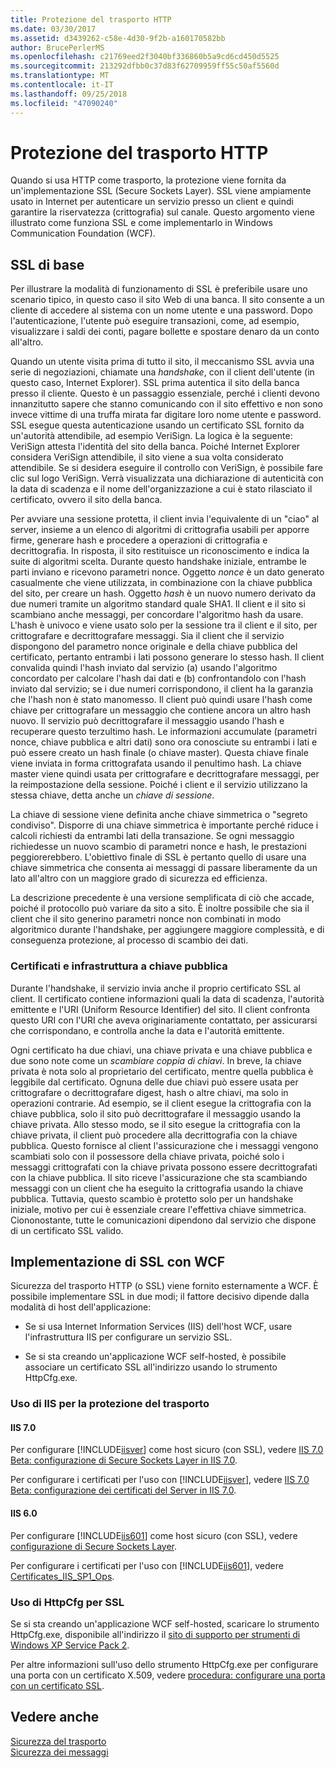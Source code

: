 ```yaml
---
title: Protezione del trasporto HTTP
ms.date: 03/30/2017
ms.assetid: d3439262-c58e-4d30-9f2b-a160170582bb
author: BrucePerlerMS
ms.openlocfilehash: c21769eed2f3040bf336860b5a9cd6cd450d5525
ms.sourcegitcommit: 213292dfbb0c37d83f62709959ff55c50af5560d
ms.translationtype: MT
ms.contentlocale: it-IT
ms.lasthandoff: 09/25/2018
ms.locfileid: "47090240"
---
```

# <a name="http-transport-security"></a>Protezione del trasporto HTTP
Quando si usa HTTP come trasporto, la protezione viene fornita da un'implementazione SSL (Secure Sockets Layer). SSL viene ampiamente usato in Internet per autenticare un servizio presso un client e quindi garantire la riservatezza (crittografia) sul canale. Questo argomento viene illustrato come funziona SSL e come implementarlo in Windows Communication Foundation (WCF).  
  
## <a name="basic-ssl"></a>SSL di base  
 Per illustrare la modalità di funzionamento di SSL è preferibile usare uno scenario tipico, in questo caso il sito Web di una banca. Il sito consente a un cliente di accedere al sistema con un nome utente e una password. Dopo l'autenticazione, l'utente può eseguire transazioni, come, ad esempio, visualizzare i saldi dei conti, pagare bollette e spostare denaro da un conto all'altro.  
  
 Quando un utente visita prima di tutto il sito, il meccanismo SSL avvia una serie di negoziazioni, chiamate una *handshake*, con il client dell'utente (in questo caso, Internet Explorer). SSL prima autentica il sito della banca presso il cliente. Questo è un passaggio essenziale, perché i clienti devono innanzitutto sapere che stanno comunicando con il sito effettivo e non sono invece vittime di una truffa mirata far digitare loro nome utente e password. SSL esegue questa autenticazione usando un certificato SSL fornito da un'autorità attendibile, ad esempio VeriSign. La logica è la seguente: VeriSign attesta l'identità del sito della banca. Poiché Internet Explorer considera VeriSign attendibile, il sito viene a sua volta considerato attendibile. Se si desidera eseguire il controllo con VeriSign, è possibile fare clic sul logo VeriSign. Verrà visualizzata una dichiarazione di autenticità con la data di scadenza e il nome dell'organizzazione a cui è stato rilasciato il certificato, ovvero il sito della banca.  
  
 Per avviare una sessione protetta, il client invia l'equivalente di un "ciao" al server, insieme a un elenco di algoritmi di crittografia usabili per apporre firme, generare hash e procedere a operazioni di crittografia e decrittografia. In risposta, il sito restituisce un riconoscimento e indica la suite di algoritmi scelta. Durante questo handshake iniziale, entrambe le parti inviano e ricevono parametri nonce. Oggetto *nonce* è un dato generato casualmente che viene utilizzata, in combinazione con la chiave pubblica del sito, per creare un hash. Oggetto *hash* è un nuovo numero derivato da due numeri tramite un algoritmo standard quale SHA1. Il client e il sito si scambiano anche messaggi, per concordare l'algoritmo hash da usare. L'hash è univoco e viene usato solo per la sessione tra il client e il sito, per crittografare e decrittografare messaggi. Sia il client che il servizio dispongono del parametro nonce originale e della chiave pubblica del certificato, pertanto entrambi i lati possono generare lo stesso hash. Il client convalida quindi l'hash inviato dal servizio (a) usando l'algoritmo concordato per calcolare l'hash dai dati e (b) confrontandolo con l'hash inviato dal servizio; se i due numeri corrispondono, il client ha la garanzia che l'hash non è stato manomesso. Il client può quindi usare l'hash come chiave per crittografare un messaggio che contiene ancora un altro hash nuovo. Il servizio può decrittografare il messaggio usando l'hash e recuperare questo terzultimo hash. Le informazioni accumulate (parametri nonce, chiave pubblica e altri dati) sono ora conosciute su entrambi i lati e può essere creato un hash finale (o chiave master). Questa chiave finale viene inviata in forma crittografata usando il penultimo hash. La chiave master viene quindi usata per crittografare e decrittografare messaggi, per la reimpostazione della sessione. Poiché i client e il servizio utilizzano la stessa chiave, detta anche un *chiave di sessione*.  
  
 La chiave di sessione viene definita anche chiave simmetrica o "segreto condiviso". Disporre di una chiave simmetrica è importante perché riduce i calcoli richiesti da entrambi lati della transazione. Se ogni messaggio richiedesse un nuovo scambio di parametri nonce e hash, le prestazioni peggiorerebbero. L'obiettivo finale di SSL è pertanto quello di usare una chiave simmetrica che consenta ai messaggi di passare liberamente da un lato all'altro con un maggiore grado di sicurezza ed efficienza.  
  
 La descrizione precedente è una versione semplificata di ciò che accade, poiché il protocollo può variare da sito a sito. È inoltre possibile che sia il client che il sito generino parametri nonce non combinati in modo algoritmico durante l'handshake, per aggiungere maggiore complessità, e di conseguenza protezione, al processo di scambio dei dati.  
  
### <a name="certificates-and-public-key-infrastructure"></a>Certificati e infrastruttura a chiave pubblica  
 Durante l'handshake, il servizio invia anche il proprio certificato SSL al client. Il certificato contiene informazioni quali la data di scadenza, l'autorità emittente e l'URI (Uniform Resource Identifier) del sito. Il client confronta questo URI con l'URI che aveva originariamente contattato, per assicurarsi che corrispondano, e controlla anche la data e l'autorità emittente.  
  
 Ogni certificato ha due chiavi, una chiave privata e una chiave pubblica e due sono note come un *scambiare coppia di chiavi*. In breve, la chiave privata è nota solo al proprietario del certificato, mentre quella pubblica è leggibile dal certificato. Ognuna delle due chiavi può essere usata per crittografare o decrittografare digest, hash o altre chiavi, ma solo in operazioni contrarie. Ad esempio, se il client esegue la crittografia con la chiave pubblica, solo il sito può decrittografare il messaggio usando la chiave privata. Allo stesso modo, se il sito esegue la crittografia con la chiave privata, il client può procedere alla decrittografia con la chiave pubblica. Questo fornisce al client l'assicurazione che i messaggi vengono scambiati solo con il possessore della chiave privata, poiché solo i messaggi crittografati con la chiave privata possono essere decrittografati con la chiave pubblica. Il sito riceve l'assicurazione che sta scambiando messaggi con un client che ha eseguito la crittografia usando la chiave pubblica. Tuttavia, questo scambio è protetto solo per un handshake iniziale, motivo per cui è essenziale creare l'effettiva chiave simmetrica. Ciononostante, tutte le comunicazioni dipendono dal servizio che dispone di un certificato SSL valido.  
  
## <a name="implementing-ssl-with-wcf"></a>Implementazione di SSL con WCF  
 Sicurezza del trasporto HTTP (o SSL) viene fornito esternamente a WCF. È possibile implementare SSL in due modi; il fattore decisivo dipende dalla modalità di host dell'applicazione:  
  
-   Se si usa Internet Information Services (IIS) dell'host WCF, usare l'infrastruttura IIS per configurare un servizio SSL.  
  
-   Se si sta creando un'applicazione WCF self-hosted, è possibile associare un certificato SSL all'indirizzo usando lo strumento HttpCfg.exe.  
  
### <a name="using-iis-for-transport-security"></a>Uso di IIS per la protezione del trasporto  
  
#### <a name="iis-70"></a>IIS 7.0  
 Per configurare [!INCLUDE[iisver](../../../../includes/iisver-md.md)] come host sicuro (con SSL), vedere [IIS 7.0 Beta: configurazione di Secure Sockets Layer in IIS 7.0](https://go.microsoft.com/fwlink/?LinkId=88600).  
  
 Per configurare i certificati per l'uso con [!INCLUDE[iisver](../../../../includes/iisver-md.md)], vedere [IIS 7.0 Beta: configurazione dei certificati del Server in IIS 7.0](https://go.microsoft.com/fwlink/?LinkID=88595).  
  
#### <a name="iis-60"></a>IIS 6.0  
 Per configurare [!INCLUDE[iis601](../../../../includes/iis601-md.md)] come host sicuro (con SSL), vedere [configurazione di Secure Sockets Layer](https://go.microsoft.com/fwlink/?LinkId=88601).  
  
 Per configurare i certificati per l'uso con [!INCLUDE[iis601](../../../../includes/iis601-md.md)], vedere [Certificates_IIS_SP1_Ops](https://go.microsoft.com/fwlink/?LinkId=88602).  
  
### <a name="using-httpcfg-for-ssl"></a>Uso di HttpCfg per SSL  
 Se si sta creando un'applicazione WCF self-hosted, scaricare lo strumento HttpCfg.exe, disponibile all'indirizzo il [sito di supporto per strumenti di Windows XP Service Pack 2](https://go.microsoft.com/fwlink/?LinkId=29002).  
  
 Per altre informazioni sull'uso dello strumento HttpCfg.exe per configurare una porta con un certificato X.509, vedere [procedura: configurare una porta con un certificato SSL](../../../../docs/framework/wcf/feature-details/how-to-configure-a-port-with-an-ssl-certificate.md).  
  
## <a name="see-also"></a>Vedere anche  
 [Sicurezza del trasporto](../../../../docs/framework/wcf/feature-details/transport-security.md)  
 [Sicurezza dei messaggi](../../../../docs/framework/wcf/feature-details/message-security-in-wcf.md)
